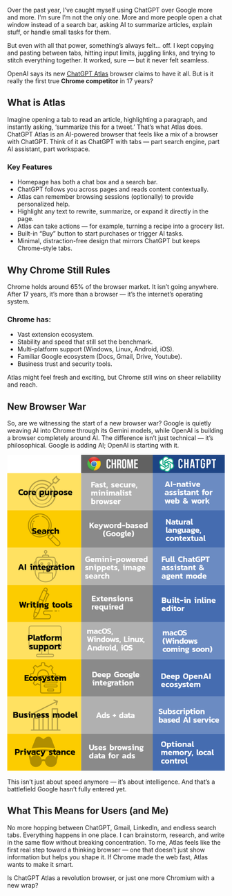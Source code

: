 Over the past year, I’ve caught myself using ChatGPT over Google more and more. I'm sure I’m not the only one. More and more people open a chat window instead of a search bar, asking AI to summarize articles, explain stuff, or handle small tasks for them.

But even with all that power, something’s always felt… off. I kept copying and pasting between tabs, hitting input limits, juggling links, and trying to stitch everything together. It worked, sure — but it never felt seamless.

OpenAI says its new [ChatGPT Atlas](https://chatgpt.com/atlas/) browser claims to have it all. But is it really the first true **Chrome competitor** in 17 years?

## What is Atlas
Imagine opening a tab to read an article, highlighting a paragraph, and instantly asking, ‘summarize this for a tweet.’ That’s what Atlas does. ChatGPT Atlas is an AI-powered browser that feels like a mix of a browser with ChatGPT. Think of it as ChatGPT with tabs — part search engine, part AI assistant, part workspace.

### Key Features
- Homepage has both a chat box and a search bar.
- ChatGPT follows you across pages and reads content contextually.
- Atlas can remember browsing sessions (optionally) to provide personalized help.
- Highlight any text to rewrite, summarize, or expand it directly in the page.
- Atlas can take actions — for example, turning a recipe into a grocery list.
- Built-in “Buy” button to start purchases or trigger AI tasks.
- Minimal, distraction-free design that mirrors ChatGPT but keeps Chrome-style tabs.

## Why Chrome Still Rules
Chrome holds around 65% of the browser market. It isn’t going anywhere. After 17 years, it’s more than a browser — it’s the internet’s operating system.

### Chrome has:
- Vast extension ecosystem.
- Stability and speed that still set the benchmark.
- Multi-platform support (Windows, Linux, Android, iOS).
- Familiar Google ecosystem (Docs, Gmail, Drive, Youtube).
- Business trust and security tools.

Atlas might feel fresh and exciting, but Chrome still wins on sheer reliability and reach.

## New Browser War
So, are we witnessing the start of a new browser war? Google is quietly weaving AI into Chrome through its Gemini models, while OpenAI is building a browser completely around AI. The difference isn’t just technical — it’s philosophical. Google is adding AI; OpenAI is starting with it.

![infographic_atlas_vs_chrome](/media/infographic_atlas_vs_chrome.png)

This isn’t just about speed anymore — it’s about intelligence. And that’s a battlefield Google hasn’t fully entered yet.

## What This Means for Users (and Me)
No more hopping between ChatGPT, Gmail, LinkedIn, and endless search tabs. Everything happens in one place. I can brainstorm, research, and write in the same flow without breaking concentration. To me, Atlas feels like the first real step toward a thinking browser — one that doesn’t just show information but helps you shape it. If Chrome made the web fast, Atlas wants to make it smart.

Is ChatGPT Atlas a revolution browser, or just one more Chromium with a new wrap?